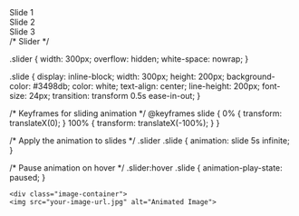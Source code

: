 <div class="slider">
            <div class="slide">Slide 1</div>
            <div class="slide">Slide 2</div>
            <div class="slide">Slide 3</div>
            <!-- Add more slides as needed -->
          </div>    
/* Slider  */

.slider {
    width: 300px;
    overflow: hidden;
    white-space: nowrap;
  }
  
  .slide {
    display: inline-block;
    width: 300px;
    height: 200px;
    background-color: #3498db;
    color: white;
    text-align: center;
    line-height: 200px;
    font-size: 24px;
    transition: transform 0.5s ease-in-out;
  }
  
  /* Keyframes for sliding animation */
  @keyframes slide {
    0% {
      transform: translateX(0);
    }
    100% {
      transform: translateX(-100%);
    }
  }
  
  /* Apply the animation to slides */
  .slider .slide {
    animation: slide 5s infinite;
  }
  
  /* Pause animation on hover */
  .slider:hover .slide {
    animation-play-state: paused;
  }



  <span id="element"></span>
    <script src="https://unpkg.com/typed.js@2.0.16/dist/typed.umd.js"></script>
    <script>
        var typed = new Typed('#element', {
            strings: ['<b>web Developer', '<b>graphics designer', '<b>Web designer'],
            typeSpeed: 50,
        });
    </script>





    <div class="image-container">
    <img src="your-image-url.jpg" alt="Animated Image">

  